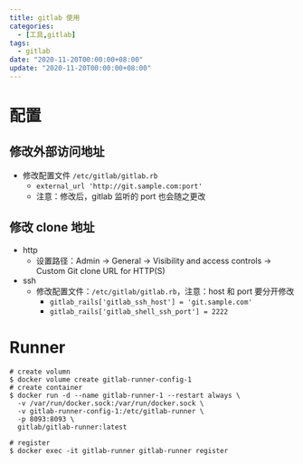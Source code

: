 ```yaml
---
title: gitlab 使用
categories: 
  - [工具,gitlab]
tags:
  - gitlab
date: "2020-11-20T00:00:00+08:00"
update: "2020-11-20T00:00:00+08:00"
---
```


# 配置

## 修改外部访问地址

- 修改配置文件 `/etc/gitlab/gitlab.rb`
  - `external_url 'http://git.sample.com:port'`
  - 注意：修改后，gitlab 监听的 port 也会随之更改

## 修改 clone 地址

- http
  - 设置路径：Admin -> General -> Visibility and access controls -> Custom Git clone URL for HTTP(S) 
- ssh
  - 修改配置文件：`/etc/gitlab/gitlab.rb`，注意：host 和 port 要分开修改
    - `gitlab_rails['gitlab_ssh_host'] = 'git.sample.com'`
    - `gitlab_rails['gitlab_shell_ssh_port'] = 2222`

# Runner

```shell
# create volumn
$ docker volume create gitlab-runner-config-1
# create container
$ docker run -d --name gitlab-runner-1 --restart always \
  -v /var/run/docker.sock:/var/run/docker.sock \
  -v gitlab-runner-config-1:/etc/gitlab-runner \
  -p 8093:8093 \
  gitlab/gitlab-runner:latest
  
# register
$ docker exec -it gitlab-runner gitlab-runner register
```

